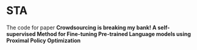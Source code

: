 # STA
The code for paper **Crowdsourcing is breaking my bank! A self-supervised Method for Fine-tuning Pre-trained Language models using Proximal Policy Optimization**
